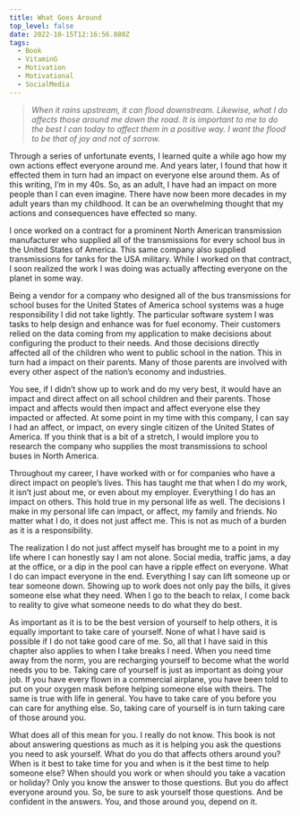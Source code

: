 ```yaml
---
title: What Goes Around
top_level: false
date: 2022-10-15T12:16:56.880Z
tags:
  - Book
  - VitaminG
  - Motivation
  - Motivational
  - SocialMedia
---
```

> *When it rains upstream, it can flood downstream. Likewise, what I do affects those around me down the road. It is important to me to do the best I can today to affect them in a positive way. I want the flood to be that of joy and not of sorrow.*

Through a series of unfortunate events, I learned quite a while ago how my own actions effect everyone around me. And years later, I found that how it effected them in turn had an impact on everyone else around them. As of this writing, I’m in my 40s. So, as an adult, I have had an impact on more people than I can even imagine. There have now been more decades in my adult years than my childhood. It can be an overwhelming thought that my actions and consequences have effected so many.

I once worked on a contract for a prominent North American transmission manufacturer who supplied all of the transmissions for every school bus in the United States of America. This same company also supplied transmissions for tanks for the USA military. While I worked on that contract, I soon realized the work I was doing was actually affecting everyone on the planet in some way.

Being a vendor for a company who designed all of the bus transmissions for school buses for the United States of America school systems was a huge responsibility I did not take lightly. The particular software system I was tasks to help design and enhance was for fuel economy. Their customers relied on the data coming from my application to make decisions about configuring the product to their needs. And those decisions directly affected all of the children who went to public school in the nation. This in turn had a impact on their parents. Many of those parents are involved with every other aspect of the nation’s economy and industries.

You see, if I didn’t show up to work and do my very best, it would have an impact and direct affect on all school children and their parents. Those impact and affects would then impact and affect everyone else they impacted or affected. At some point in my time with this company, I can say I had an affect, or impact, on every single citizen of the United States of America. If you think that is a bit of a stretch, I would implore you to research the company who supplies the most transmissions to school buses in North America.

Throughout my career, I have worked with or for companies who have a direct impact on people’s lives. This has taught me that when I do my work, it isn’t just about me, or even about my employer. Everything I do has an impact on others. This hold true in my personal life as well. The decisions I make in my personal life can impact, or affect, my family and friends. No matter what I do, it does not just affect me. This is not as much of a burden as it is a responsibility.

The realization I do not just affect myself has brought me to a point in my life where I can honestly say I am not alone. Social media, traffic jams, a day at the office, or a dip in the pool can have a ripple effect on everyone. What I do can impact everyone in the end. Everything I say can lift someone up or tear someone down. Showing up to work does not only pay the bills, it gives someone else what they need. When I go to the beach to relax, I come back to reality to give what someone needs to do what they do best.

As important as it is to be the best version of yourself to help others, it is equally important to take care of yourself. None of what I have said is possible if I do not take good care of me. So, all that I have said in this chapter also applies to when I take breaks I need. When you need time away from the norm, you are recharging yourself to become what the world needs you to be. Taking care of yourself is just as important as doing your job. If you have every flown in a commercial airplane, you have been told to put on your oxygen mask before helping someone else with theirs. The same is true with life in general. You have to take care of you before you can care for anything else. So, taking care of yourself is in turn taking care of those around you.

What does all of this mean for you. I really do not know. This book is not about answering questions as much as it is helping you ask the questions you need to ask yourself. What do you do that affects others around you? When is it best to take time for you and when is it the best time to help someone else? When should you work or when should you take a vacation or holiday? Only you know the answer to those questions. But you do affect everyone around you. So, be sure to ask yourself those questions. And be confident in the answers. You, and those around you, depend on it.